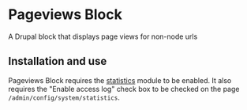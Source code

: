 # Pageviews Block
A Drupal block that displays page views for non-node urls

## Installation and use

Pageviews Block requires the [statistics][1] module to be enabled. It also requires
the "Enable access log" check box to be checked on the page
`/admin/config/system/statistics`.

[1]:https://www.drupal.org/documentation/modules/statistics
